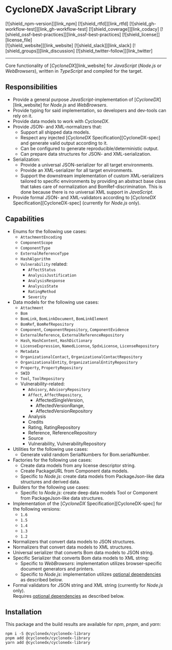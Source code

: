 # CycloneDX JavaScript Library

[![shield_npm-version]][link_npm]
[![shield_rtfd]][link_rtfd]
[![shield_gh-workflow-test]][link_gh-workflow-test]
[![shield_coverage]][link_codacy]
[![shield_ossf-best-practices]][link_ossf-best-practices]
[![shield_license]][license_file]  
[![shield_website]][link_website]
[![shield_slack]][link_slack]
[![shield_groups]][link_discussion]
[![shield_twitter-follow]][link_twitter]

----

Core functionality of [_CycloneDX_][link_website] for _JavaScript_ (_Node.js_ or _WebBrowsers_), written in _TypeScript_ and compiled for the target.

## Responsibilities

* Provide a general purpose _JavaScript_-implementation of [_CycloneDX_][link_website] for _Node.js_ and _WebBrowsers_.
* Provide typing for said implementation, so developers and dev-tools can rely on it.
* Provide data models to work with _CycloneDX_.
* Provide JSON- and XML-normalizers that:
  * Support all shipped data models.
  * Respect any injected [_CycloneDX_ Specification][CycloneDX-spec] and generate valid output according to it.
  * Can be configured to generate reproducible/deterministic output.
  * Can prepare data structures for JSON- and XML-serialization.
* Serialization:
  * Provide a universal JSON-serializer for all target environments.
  * Provide an XML-serializer for all target environments.
  * Support the downstream implementation of custom XML-serializers tailored to specific environments by providing an abstract base class that takes care of normalization and BomRef-discrimination. This is done because there is no universal XML support in _JavaScript_.
* Provide formal JSON- and XML-validators according to [_CycloneDX_ Specification][CycloneDX-spec] (currently for _Node.js_ only).

## Capabilities

* Enums for the following use cases:
  * `AttachmentEncoding`
  * `ComponentScope`
  * `ComponentType`
  * `ExternalReferenceType`
  * `HashAlgorithm`
  * `Vulnerability` related:  
    * `AffectStatus`
    * `AnalysisJustification`
    * `AnalysisResponse`
    * `AnalysisState`
    * `RatingMethod`
    * `Severity`
* Data models for the following use cases:
  * `Attachment`
  * `Bom`
  * `BomLink`, `BomLinkDocument`, `BomLinkElement`
  * `BomRef`, `BomRefRepository`
  * `Component`, `ComponentRepository`, `ComponentEvidence`
  * `ExternalReference`, `ExternalReferenceRepository`
  * `Hash`, `HashContent`,  `HashDictionary`
  * `LicenseExpression`, `NamedLicense`, `SpdxLicense`, `LicenseRepository`
  * `Metadata`
  * `OrganizationalContact`, `OrganizationalContactRepository`
  * `OrganizationalEntity`, `OrganizationalEntityRepository`
  * `Property`, `PropertyRepository`
  * `SWID`
  * `Tool`, `ToolRepository`
  * Vulnerability-related:
    * `Advisory`, `AdvisoryRepository`
    * `Affect`, `AffectRepository`, 
      - AffectedSingleVersion, 
      - AffectedVersionRange, 
      - AffectedVersionRepository
    * Analysis
    * Credits
    * Rating, RatingRepository
    * Reference, ReferenceRepository
    * Source
    * Vulnerability, VulnerabilityRepository
* Utilities for the following use cases:
  * Generate valid random SerialNumbers for Bom.serialNumber.
* Factories for the following use cases:
  * Create data models from any license descriptor string.
  * Create PackageURL from Component data models.
  * Specific to _Node.js_: create data models from PackageJson-like data structures and derived data.
* Builders for the following use cases:
  * Specific to _Node.js_: create deep data models Tool or Component from PackageJson-like data structures.
* Implementation of the [_CycloneDX_ Specification][CycloneDX-spec] for the following versions:
  * `1.6`
  * `1.5`
  * `1.4`
  * `1.3`
  * `1.2`
* Normalizers that convert data models to JSON structures.
* Normalizers that convert data models to XML structures.
* Universal serializer that converts Bom data models to JSON string.
* Specific Serializer that converts Bom data models to XML string:
  - Specific to _WebBrowsers_: implementation utilizes browser-specific document generators and printers.
  - Specific to _Node.js_: implementation utilizes [optional dependencies](#optional-dependencies) as described below.
* Formal validators for JSON string and XML string (currently for _Node.js_ only).  
   Requires [optional dependencies](#optional-dependencies) as described below.

## Installation

This package and the build results are available for _npm_, _pnpm_, and _yarn_: 

```shell
npm i -S @cyclonedx/cyclonedx-library
pnpm add @cyclonedx/cyclonedx-library
yarn add @cyclonedx/cyclonedx-library
